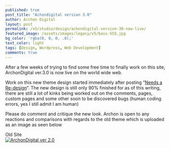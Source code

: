 ```yaml
---
published: true
post_title: "Achondigital version 3.0"
author: Archon Digital
layout: post
permalink: /v5/studio/design/achondigital-version-30-now-live/
featured_image: /assets/images/legacy/v5/bass-555.jpg
bg_color: 'rgba(0, 0, 0, .8);'
text_color: light
tags: [Design, Wordpress, Web Development]
comments: true
---
```


<p>After a few weeks of trying to find some free time to finally work on this site, ArchonDigital ver.3.0 is now live on the world wide web.</p>
<p>Work on this new theme design started immediately after posting &#8220;<a href="http://archondigital.com/2008/01/04/needs-a-re-design/">Needs a Re-design</a>&#8220;. The new design is still only 90% finished for as of this writing, there are still a lot of kinks being worked out on the comments, pages, custom pages and some other soon to be discovered bugs (human coding errors, yes I still admit I am human)<!--more--></p>
<p>Please do comment and critique the new look. Archon is open to any reactions and comparisons with regards to the old theme which is uploaded as an image as seen below</p>
<p>Old Site<br />
<a title="ArchonDigital ver 2.0" href="{{ site.baseurl }}/assets/images/legacy/v5/2008/02/oldsite.png"><img src="{{ site.baseurl }}/assets/images/legacy/v5/2008/02/oldsite.thumbnail.png" alt="ArchonDigital ver 2.0" /></a></p>

